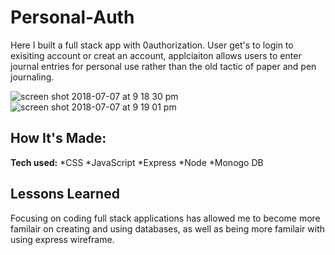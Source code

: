 # Personal-Auth
Here I built a full stack app with 0authorization. User get's to login to exisiting account or creat an account, applciaiton allows users to enter journal entries for personal use rather than the old tactic of paper and pen journaling.

![screen shot 2018-07-07 at 9 18 30 pm](https://user-images.githubusercontent.com/39247861/42415957-bdd3ab72-822f-11e8-95e4-0cc57aea1da9.png)
![screen shot 2018-07-07 at 9 19 01 pm](https://user-images.githubusercontent.com/39247861/42415964-c213b8a8-822f-11e8-93bd-1d80e95d7c63.png)

## How It's Made:

**Tech used:** 
*CSS
*JavaScript
*Express
*Node
*Monogo DB

## Lessons Learned
Focusing on coding full stack applications has allowed me to become more familair on creating and using databases, as well as being more familair with using express wireframe.  




